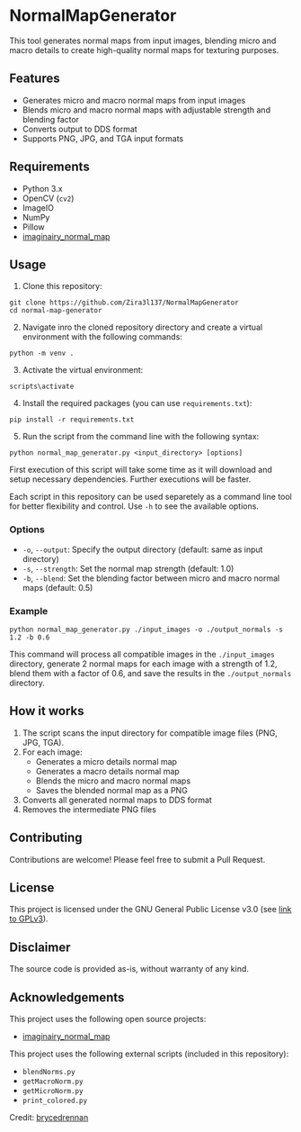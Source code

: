 # NormalMapGenerator

This tool generates normal maps from input images, blending micro and macro details to create high-quality normal maps for texturing purposes.

## Features

- Generates micro and macro normal maps from input images
- Blends micro and macro normal maps with adjustable strength and blending factor
- Converts output to DDS format
- Supports PNG, JPG, and TGA input formats

## Requirements

- Python 3.x
- OpenCV (`cv2`)
- ImageIO
- NumPy
- Pillow
- [imaginairy_normal_map](https://github.com/brycedrennan/imaginairy-normal-map)

## Usage

1. Clone this repository:
  
  ```
  git clone https://github.com/Zira3l137/NormalMapGenerator
  cd normal-map-generator
  ```


2. Navigate inro the cloned repository directory and create a virtual environment with the following commands:

  ```
  python -m venv .
  ```

3. Activate the virtual environment:

  ```
  scripts\activate
  ```

4. Install the required packages (you can use `requirements.txt`):
  
  ```
  pip install -r requirements.txt
  ```

5. Run the script from the command line with the following syntax:

  ```
  python normal_map_generator.py <input_directory> [options]
  ```

First execution of this script will take some time as it will download and setup necessary dependencies. Further executions will be faster.

Each script in this repository can be used separetely as a command line tool for better flexibility and control. Use `-h` to see the available options.

### Options

- `-o`, `--output`: Specify the output directory (default: same as input directory)
- `-s`, `--strength`: Set the normal map strength (default: 1.0)
- `-b`, `--blend`: Set the blending factor between micro and macro normal maps (default: 0.5)

### Example

```
python normal_map_generator.py ./input_images -o ./output_normals -s 1.2 -b 0.6
```

This command will process all compatible images in the `./input_images` directory, generate 2 normal maps for each image with a strength of 1.2, blend them with a factor of 0.6, and save the results in the `./output_normals` directory.

## How it works

1. The script scans the input directory for compatible image files (PNG, JPG, TGA).
2. For each image:
   - Generates a micro details normal map
   - Generates a macro details normal map
   - Blends the micro and macro normal maps
   - Saves the blended normal map as a PNG
3. Converts all generated normal maps to DDS format
4. Removes the intermediate PNG files

## Contributing

Contributions are welcome! Please feel free to submit a Pull Request.

## License

This project is licensed under the GNU General Public License v3.0 (see [link to GPLv3](https://www.gnu.org/licenses/gpl-3.0.html)).

## Disclaimer

The source code is provided as-is, without warranty of any kind.

## Acknowledgements

This project uses the following open source projects:
- [imaginairy_normal_map](https://github.com/brycedrennan/imaginairy-normal-map)

This project uses the following external scripts (included in this repository):
- `blendNorms.py`
- `getMacroNorm.py`
- `getMicroNorm.py`
- `print_colored.py`

Credit: [brycedrennan](https://github.com/brycedrennan)
